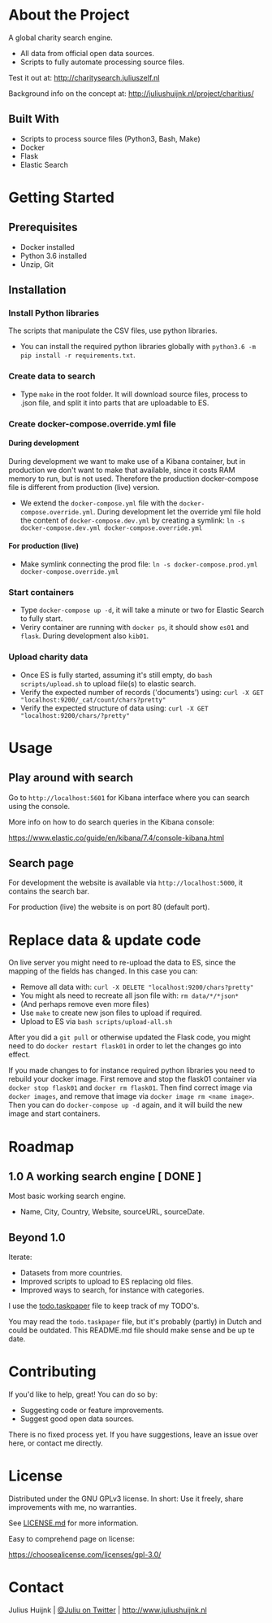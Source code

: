 # About the Project
A global charity search engine.

- All data from official open data sources.
- Scripts to fully automate processing source files.

Test it out at: http://charitysearch.juliuszelf.nl

Background info on the concept at: http://juliushuijnk.nl/project/charitius/

## Built With

- Scripts to process source files (Python3, Bash, Make)
- Docker
- Flask 
- Elastic Search

# Getting Started
## Prerequisites

- Docker installed
- Python 3.6 installed
- Unzip, Git

## Installation

### Install Python libraries

The scripts that manipulate the CSV files, use python libraries.

- You can install the required python libraries globally with `python3.6 -m pip install -r requirements.txt`.

### Create data to search

- Type `make` in the root folder. It will download source files, process to .json file, and split it into parts that are uploadable to ES.

### Create docker-compose.override.yml file

#### During development

During development we want to make use of a Kibana container, but in production we don't want to make that available, since it costs RAM memory to run, but is not used. Therefore the production docker-compose file is different from production (live) version.

- We extend the `docker-compose.yml` file with the `docker-compose.override.yml`. During development let the override yml file hold the content of `docker-compose.dev.yml` by creating a symlink: `ln -s docker-compose.dev.yml docker-compose.override.yml`

#### For production (live)

- Make symlink connecting the prod file: `ln -s docker-compose.prod.yml docker-compose.override.yml`

### Start containers

- Type `docker-compose up -d`, it will take a minute or two for Elastic Search to fully start.
- Veriry container are running with `docker ps`, it should show `es01` and `flask`. During development also `kib01`.

### Upload charity data

- Once ES is fully started, assuming it's still empty, do `bash scripts/upload.sh` to upload file(s) to elastic search. 
- Verify the expected number of records ('documents') using: `curl -X GET "localhost:9200/_cat/count/chars?pretty"`
- Verify the expected structure of data using: `curl -X GET "localhost:9200/chars/?pretty"`

# Usage

## Play around with search 

Go to `http://localhost:5601` for Kibana interface where you can search using the console. 

More info on how to do search queries in the Kibana console: 

https://www.elastic.co/guide/en/kibana/7.4/console-kibana.html 

## Search page

For development the website is available via `http://localhost:5000`, it contains the search bar.

For production (live) the website is on port 80 (default port).

# Replace data & update code

On live server you might need to re-upload the data to ES, since the mapping of the fields has changed. In this case you can:

- Remove all data with: `curl -X DELETE "localhost:9200/chars?pretty"`
- You might als need to recreate all json file with: `rm data/*/*json*`
- (And perhaps remove even more files)
- Use `make` to create new json files to upload if required.
- Upload to ES via `bash scripts/upload-all.sh`

After you did a `git pull` or otherwise updated the Flask code, 
you might need to do `docker restart flask01` in order to let the changes go into effect.

If you made changes to for instance required python libraries you need to rebuild your docker image. First remove and stop the flask01 container via `docker stop flask01` and `docker rm flask01`. 
Then find correct image via `docker images`, and remove that image via `docker image rm <name image>`.
Then you can do `docker-compose up -d` again, and it will build the new image and start containers.

# Roadmap

## 1.0 A working search engine [ DONE ]

Most basic working search engine.
- Name, City, Country, Website, sourceURL, sourceDate.

## Beyond 1.0

Iterate:
- Datasets from more countries.
- Improved scripts to upload to ES replacing old files.
- Improved ways to search, for instance with categories.

I use the [todo.taskpaper](todo.taskpaper) file to keep track of my TODO's. 

You may read the `todo.taskpaper` file, but it's probably (partly) in Dutch and could be outdated. This README.md file should make sense and be up te date.
 
# Contributing

If you'd like to help, great! You can do so by:

- Suggesting code or feature improvements.
- Suggest good open data sources.

There is no fixed process yet. If you have suggestions, leave an issue over here, or contact me directly.

# License

Distributed under the GNU GPLv3 license.  In short: Use it freely, share improvements with me, no warranties.

See [LICENSE.md](LICENSE.md) for more information.

Easy to comprehend page on license:

https://choosealicense.com/licenses/gpl-3.0/

# Contact

Julius Huijnk | [@Juliu on Twitter](https://www.twitter.com/juliu) | http://www.juliushuijnk.nl

